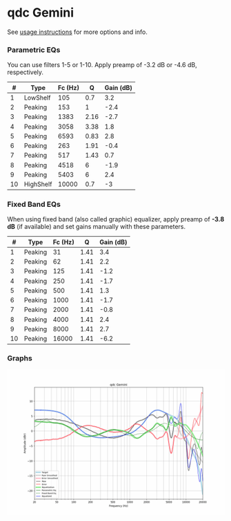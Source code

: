 # qdc Gemini
See [usage instructions](https://github.com/jaakkopasanen/AutoEq#usage) for more options and info.

### Parametric EQs
You can use filters 1-5 or 1-10. Apply preamp of -3.2 dB or -4.6 dB, respectively.

|   # | Type      |   Fc (Hz) |    Q |   Gain (dB) |
|-----|-----------|-----------|------|-------------|
|   1 | LowShelf  |       105 | 0.7  |         3.2 |
|   2 | Peaking   |       153 | 1    |        -2.4 |
|   3 | Peaking   |      1383 | 2.16 |        -2.7 |
|   4 | Peaking   |      3058 | 3.38 |         1.8 |
|   5 | Peaking   |      6593 | 0.83 |         2.8 |
|   6 | Peaking   |       263 | 1.91 |        -0.4 |
|   7 | Peaking   |       517 | 1.43 |         0.7 |
|   8 | Peaking   |      4518 | 6    |        -1.9 |
|   9 | Peaking   |      5403 | 6    |         2.4 |
|  10 | HighShelf |     10000 | 0.7  |        -3   |

### Fixed Band EQs
When using fixed band (also called graphic) equalizer, apply preamp of **-3.8 dB** (if available) and set gains manually with these parameters.

|   # | Type    |   Fc (Hz) |    Q |   Gain (dB) |
|-----|---------|-----------|------|-------------|
|   1 | Peaking |        31 | 1.41 |         3.4 |
|   2 | Peaking |        62 | 1.41 |         2.2 |
|   3 | Peaking |       125 | 1.41 |        -1.2 |
|   4 | Peaking |       250 | 1.41 |        -1.7 |
|   5 | Peaking |       500 | 1.41 |         1.3 |
|   6 | Peaking |      1000 | 1.41 |        -1.7 |
|   7 | Peaking |      2000 | 1.41 |        -0.8 |
|   8 | Peaking |      4000 | 1.41 |         2.4 |
|   9 | Peaking |      8000 | 1.41 |         2.7 |
|  10 | Peaking |     16000 | 1.41 |        -6.2 |

### Graphs
![](./qdc%20Gemini.png)
